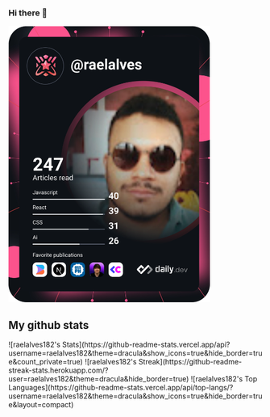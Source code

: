 ### Hi there 👋

<a href="https://app.daily.dev/DailyDevTips"><img src="https://github.com/raelalves182/raelalves182/blob/main/devcard.svg" width="400" alt="Israel Alves's Dev Card"/></a>

## My github stats
<div>
  ![raelalves182's Stats](https://github-readme-stats.vercel.app/api?username=raelalves182&theme=dracula&show_icons=true&hide_border=true&count_private=true)
  ![raelalves182's Streak](https://github-readme-streak-stats.herokuapp.com/?user=raelalves182&theme=dracula&hide_border=true)
  ![raelalves182's Top Languages](https://github-readme-stats.vercel.app/api/top-langs/?username=raelalves182&theme=dracula&show_icons=true&hide_border=true&layout=compact)
</div>
<!--
**raelalves182/raelalves182** is a ✨ _special_ ✨ repository because its `README.md` (this file) appears on your GitHub profile.

Here are some ideas to get you started:

- 🔭 I’m currently working on ...
- 🌱 I’m currently learning ...
- 👯 I’m looking to collaborate on ...
- 🤔 I’m looking for help with ...
- 💬 Ask me about ...
- 📫 How to reach me: ...
- 😄 Pronouns: ...
- ⚡ Fun fact: ...
-->
